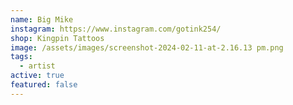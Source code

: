 ```yaml
---
name: Big Mike
instagram: https://www.instagram.com/gotink254/
shop: Kingpin Tattoos
image: /assets/images/screenshot-2024-02-11-at-2.16.13 pm.png
tags:
  - artist
active: true
featured: false
---
```

